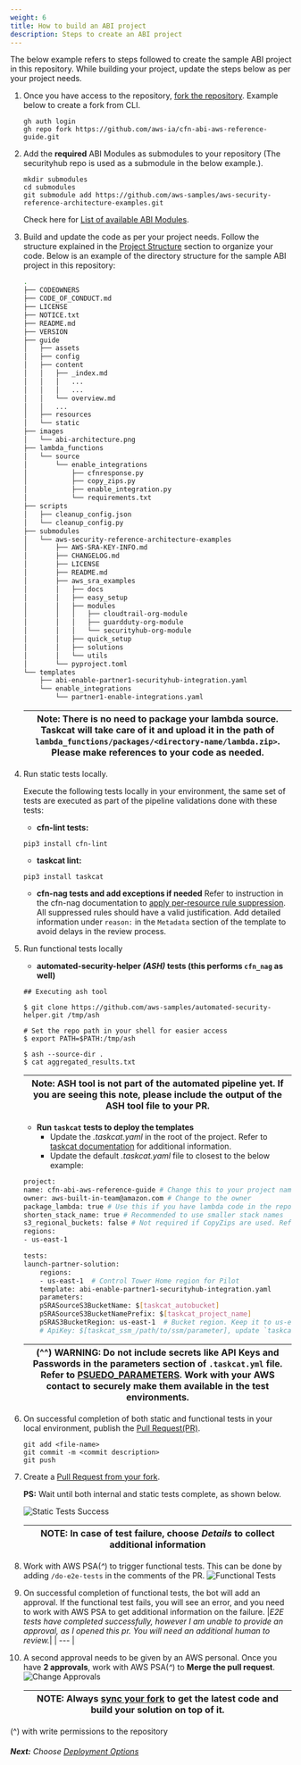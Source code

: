 ```yaml
---
weight: 6
title: How to build an ABI project
description: Steps to create an ABI project
---
```


The below example refers to steps followed to create the sample ABI project in this repository. While building your project, update the steps below as per your project needs.

1. Once you have access to the repository, [fork the repository](https://docs.github.com/en/get-started/quickstart/fork-a-repo?platform=linux#forking-a-repository). Example below to create a fork from CLI.

    ```
    gh auth login
    gh repo fork https://github.com/aws-ia/cfn-abi-aws-reference-guide.git
    ```

2. Add the **required** ABI Modules as submodules to your repository (The securityhub repo is used as a submodule in the below example.). 
    ```
    mkdir submodules
    cd submodules
    git submodule add https://github.com/aws-samples/aws-security-reference-architecture-examples.git
    ```
    Check here for [List of available ABI Modules](/things-to-know/index.html).

3. Build and update the code as per your project needs. Follow the structure explained in the [Project Structure](/project-structure/index.html) section to organize your code. Below is an example of the directory structure for the sample ABI project in this repository:

    ```bash
    .
    ├── CODEOWNERS
    ├── CODE_OF_CONDUCT.md
    ├── LICENSE
    ├── NOTICE.txt
    ├── README.md
    ├── VERSION
    ├── guide
    │   ├── assets
    │   ├── config
    │   ├── content
    │   │   ├── _index.md
    │   │   │   ...
    │   │   │   ...
    │   │   └── overview.md
    │   │   ...
    │   ├── resources
    │   └── static
    ├── images
    │   └── abi-architecture.png
    ├── lambda_functions
    │   └── source
    │       └── enable_integrations
    │           ├── cfnresponse.py
    │           ├── copy_zips.py
    │           ├── enable_integration.py
    │           └── requirements.txt
    ├── scripts
    │   ├── cleanup_config.json
    │   └── cleanup_config.py
    ├── submodules
    │   └── aws-security-reference-architecture-examples
    │       ├── AWS-SRA-KEY-INFO.md
    │       ├── CHANGELOG.md
    │       ├── LICENSE
    │       ├── README.md
    │       ├── aws_sra_examples
    │       │   ├── docs
    │       │   ├── easy_setup
    │       │   ├── modules
    │       │   │   ├── cloudtrail-org-module
    │       │   │   ├── guardduty-org-module
    │       │   │   └── securityhub-org-module
    │       │   ├── quick_setup
    │       │   ├── solutions
    │       │   └── utils
    │       └── pyproject.toml
    └── templates
        ├── abi-enable-partner1-securityhub-integration.yaml
        └── enable_integrations
            └── partner1-enable-integrations.yaml
    ```

    | **Note:** There is no need to package your lambda source. Taskcat will take care of it and upload it in the path of `lambda_functions/packages/<directory-name/lambda.zip>`. Please make references to your code as needed.|
    | --- |

4. Run static tests locally.

    Execute the following tests locally  in your environment, the same set of tests are executed as part of the pipeline validations done with these tests:

    * **cfn-lint tests:**

    ```
    pip3 install cfn-lint
    ```

    * **taskcat lint:**

    ```
    pip3 install taskcat
    ```

    * **cfn-nag tests and add exceptions if needed**
    Refer to instruction in the cfn-nag documentation to [apply per-resource rule suppression](https://github.com/stelligent/cfn_nag#per-resource-rule-suppression). All suppressed rules should have a valid justification. Add detailed information under `reason:` in the `Metadata` section of the template to avoid delays in the review process.
    
5. Run functional tests locally
    * **automated-security-helper *(ASH)* tests (this performs `cfn_nag` as well)**

    ```
    ## Executing ash tool

    $ git clone https://github.com/aws-samples/automated-security-helper.git /tmp/ash

    # Set the repo path in your shell for easier access
    $ export PATH=$PATH:/tmp/ash

    $ ash --source-dir .
    $ cat aggregated_results.txt
    ```

    | **Note:** ASH tool is not part of the automated pipeline yet. If you are seeing this note, please include the output of the ASH tool file to your PR.|
    | --- |

    * **Run `taskcat` tests to deploy the templates**
        * Update the *.taskcat.yaml* in the root of the project. Refer to [taskcat documentation](https://aws-ia.github.io/taskcat/) for additional information. 
        * Update the default *.taskcat.yaml* file to closest to the below example:

    ```bash
    project:
    name: cfn-abi-aws-reference-guide # Change this to your project name
    owner: aws-built-in-team@amazon.com # Change to the owner
    package_lambda: true # Use this if you have lambda code in the repos
    shorten_stack_name: true # Recommended to use smaller stack names
    s3_regional_buckets: false # Not required if CopyZips are used. Refer to any ABI module for examples.
    regions:
    - us-east-1

    tests:
    launch-partner-solution:
        regions:
        - us-east-1  # Control Tower Home region for Pilot
        template: abi-enable-partner1-securityhub-integration.yaml
        parameters:
        pSRASourceS3BucketName: $[taskcat_autobucket]
        pSRASourceS3BucketNamePrefix: $[taskcat_project_name]
        pSRAS3BucketRegion: us-east-1  # Bucket region. Keep it to us-east-1 as all the resources are deployed in the region.
        # ApiKey: $[taskcat_ssm_/path/to/ssm/parameter], update `taskcat_ssm_/path/to/ssm/parameter` as needed (^^).
    ```

    | (^^) **WARNING:** Do not include secrets like API Keys and Passwords in the parameters section of `.taskcat.yml` file. Refer to [PSUEDO_PARAMETERS](https://aws-ia.github.io/taskcat/docs/usage/PSUEDO_PARAMETERS/). Work with your AWS contact to securely make them available in the test environments.|
    | --- |

6. On successful completion of both static and functional tests in your local environment, publish the [Pull Request(PR)](https://docs.github.com/en/pull-requests/collaborating-with-pull-requests/proposing-changes-to-your-work-with-pull-requests/about-pull-requests).

    ```
    git add <file-name>
    git commit -m <commit description>
    git push
    ```

7. Create a [Pull Request from your fork](https://docs.github.com/en/pull-requests/collaborating-with-pull-requests/proposing-changes-to-your-work-with-pull-requests/creating-a-pull-request-from-a-fork).
    
    **PS:** Wait until both internal and static tests complete, as shown below.

    ![Static Tests Success](/images/static_tests_complete.png)

    | **NOTE:** In case of test failure, choose *Details* to collect additional information|
    | --- |

8. Work with AWS PSA(*^*) to trigger functional tests. This can be done by adding `/do-e2e-tests` in the comments of the PR.
    ![Functional Tests](/images/functional-tests.png)

9. On successful completion of functional tests, the bot will add an approval. If the functional test fails, you will see an error, and you need to work with AWS PSA to get additional information on the failure.
|*E2E tests have completed successfully, however I am unable to provide an approval, as I opened this pr. You will need an additional human to review.*|
| --- |
11. A second approval needs to be given by an AWS personal. Once you have **2 approvals**, work with AWS PSA(*^*) to **Merge the pull request**.
    ![Change Approvals](/images/change-approval.png)

    | **NOTE:** Always [sync your fork](https://docs.github.com/en/pull-requests/collaborating-with-pull-requests/working-with-forks/syncing-a-fork) to get the latest code and build your solution on top of it.|
    | --- |

(^) with write permissions to the repository

###### **Next:** Choose [Deployment Options](/deployment-options/index.html)